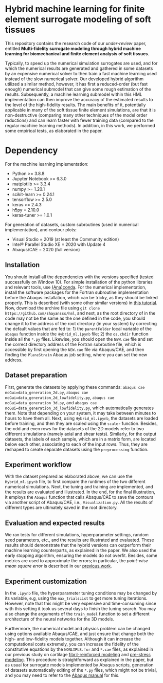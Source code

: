 # Hybrid machine learning for finite element surrogate modeling of soft tissues
This repository contains the research code of our *under-review* paper, entitled **Multi-fidelity surrogate modeling through hybrid machine learning for biomechanical and finite element analysis of soft tissues**.

Typically, to speed up the numerical simulation surrogates are used, and for which the numerical results are generated and gathered in some datasets by an expensive numerical solver to then train a fast machine learning used instead of the slow numerical solver. Our developed hybrid algorithm utilized a similar method, however, it has first a reduced-order (but fast enough) numerical submodel that can give some rough estimation of the results. Subsequently, a machine learning submodel within this HML implementation can then improve the accuracy of the estimated results to the level of the high-fidelity results. The main benefits of it, potentially applicable in many of the soft tissue finite element simulations, are that it is non-destructive (comparing many other techniques of the model order reductions) and can learn faster with fewer training data (compared to the regular machine learning methods). In addition, in this work, we performed some empirical tests, as elaborated in the paper.

# Dependency
For the machine learning implementation:
- Python >= 3.8.8
- Jupyter Notebook >= 6.3.0
- matplotlib >= 3.3.4
- numpy >= 1.20.1
- scikit-learn >= 0.24.1
- tensorflow >= 2.5.0
- keras >= 2.4.3
- h5py = 2.10.0
- keras-tuner >= 1.0.1

For generation of datasets, custom subroutines (used in numerical implementation), and contour plots:
- Visual Studio = 2019 (at least the Community edition)
- Intel® Parallel Studio XE = 2020 with Update 4
- Abaqus/CAE = 2020 (full version)

## Installation
You should install all the dependencies with the versions specified (tested successfully on Window 10). For simple installation of the python libraries and relevant tools, use [(Ana)conda](https://www.anaconda.com/). For the numerical implementation, install the software packages for the Fortran subroutine implementation before the Abaqus installation, which can be tricky, as they should be linked properly. This is described (with some other similar versions) in [this tutorial](http://dx.doi.org/10.13140/RG.2.2.33539.32800). Now, download the archive file using `git clone https://github.com/shayansss/hml`, and next, as the root directory of in the code may not be the same as the one defined in the code, you should change it to the address of the root directory (in your system) by correcting the default values that are fed to: 1) the `parentFolder` local variable of the `abaqus` function inside the `Hybrid_ml.ipynb` file; 2) the `os.chdir` function inside all the `*.py` files. Likewise, you should open the `NEW.cae` file and set the correct directory address of the Fortran subroutine file, which is accessible by first opening the `NEW.cae` file via Abaqus/CAE, and then finding the `PlaneStrain` Abaqus job setting, where you can set the new address.

## Dataset preparation
First, generate the datasets by applying these commands: `abaqus cae noGui=data_generation_2d.py`, `abaqus cae noGui=data_generation_2d_lowfidelity.py`, `abaqus cae noGui=data_generation_3d.py`, and `abaqus cae noGui=data_generation_3d_lowfidelity.py`, which automatically generates them. Note that depending on your system, it may take between minutes to hours to have them all. Next, using `Hybrid_ml.ipynb`, the datasets are loaded before training, and then they are scaled using the `scaler` function. Besides, the odd and even rows for the datasets of the 2D models refer to two different simulations (namely axial and shear tests). Similarly, for the output datasets, the labels of each sample, which are in a matrix form, are located below each other, associating to each of the input rows. Thus, they are reshaped to create separate datasets using the `preprocessing` function.

## Experiment workflow
With the dataset prepared as elaborated above, we can use the `Hybrid_ml.ipynb` file, to first compare the runtimes of the two different numerical simulations. Next, the tuning and training are implemented, and the results are evaluated and illustrated. In the end, for the final illustration, it employs the `Abaqus` function that calls Abaqus/CAE to save the contours via another script of Abaqus/CAE, i.e., `Visualization.py`. All the results of different types are ultimately saved in the root directory.

## Evaluation and expected results
We ran tests for different simulations, hyperparameter settings, random seed parameters, etc., and the results are illustrated and evaluated. These results should demonstrate that the hybrid versions can outperform their machine learning counterparts, as explained in the paper. We also used the early stopping algorithm, ensuring the models do not overfit. Besides, some metrics are used to approximate the errors; in particular, the *point-wise mean square error* is described in our [previous work](https://shayansss.github.io/files/2021_11.pdf).

## Experiment customization
In the `.ipynb` file, the hyperparameter tuning conditions may be changed by its variable, e.g, using the `max_trialsList` to get more tuning iterations. However, note that this might be very expensive and time-consuming since with this setting it took us several days to finish the tuning search. You may also change the arguments of the `train_model` function to set a different architecture of the neural networks for the 3D models.

Furthermore, the numerical model and physics problem can be changed using options available Abaqus/CAE, and just ensure that change both the high- and low-fidelity models together. Although it can increase the computational costs extremely, you can increase the fidelity of the constitutive equations by the `NONLIPLS.for` and `*.cae` files, as explained in our previous study on cartilage [fibril-reinforced modeling](https://shayansss.github.io/files/2019_09_preprint.pdf) and [pre-stress modeling](https://shayansss.github.io/files/2021_02.pdf). This procedure is straightforward as explained in the paper, but as usual for surrogate models implemented by Abaqus scripts, generation of datasets automatically editing of the `*.py` files, which might not be trivial, and you may need to refer to the [Abaqus manual](https://www.3ds.com/products-services/simulia/services-support/support/documentation/) for this.
